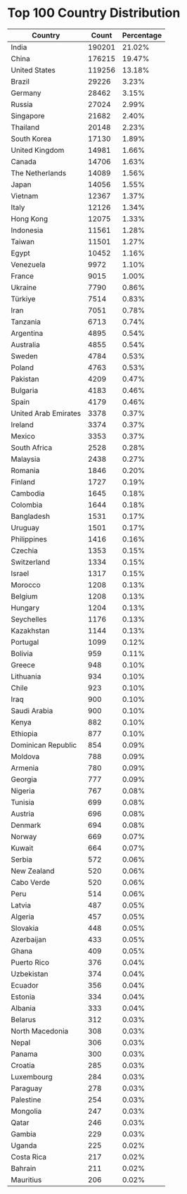 # Top 100 Country Distribution
| Country | Count | Percentage |
|----|----|----|
| India | 190201 | 21.02% |
| China | 176215 | 19.47% |
| United States | 119256 | 13.18% |
| Brazil | 29226 | 3.23% |
| Germany | 28462 | 3.15% |
| Russia | 27024 | 2.99% |
| Singapore | 21682 | 2.40% |
| Thailand | 20148 | 2.23% |
| South Korea | 17130 | 1.89% |
| United Kingdom | 14981 | 1.66% |
| Canada | 14706 | 1.63% |
| The Netherlands | 14089 | 1.56% |
| Japan | 14056 | 1.55% |
| Vietnam | 12367 | 1.37% |
| Italy | 12126 | 1.34% |
| Hong Kong | 12075 | 1.33% |
| Indonesia | 11561 | 1.28% |
| Taiwan | 11501 | 1.27% |
| Egypt | 10452 | 1.16% |
| Venezuela | 9972 | 1.10% |
| France | 9015 | 1.00% |
| Ukraine | 7790 | 0.86% |
| Türkiye | 7514 | 0.83% |
| Iran | 7051 | 0.78% |
| Tanzania | 6713 | 0.74% |
| Argentina | 4895 | 0.54% |
| Australia | 4855 | 0.54% |
| Sweden | 4784 | 0.53% |
| Poland | 4763 | 0.53% |
| Pakistan | 4209 | 0.47% |
| Bulgaria | 4183 | 0.46% |
| Spain | 4179 | 0.46% |
| United Arab Emirates | 3378 | 0.37% |
| Ireland | 3374 | 0.37% |
| Mexico | 3353 | 0.37% |
| South Africa | 2528 | 0.28% |
| Malaysia | 2438 | 0.27% |
| Romania | 1846 | 0.20% |
| Finland | 1727 | 0.19% |
| Cambodia | 1645 | 0.18% |
| Colombia | 1644 | 0.18% |
| Bangladesh | 1531 | 0.17% |
| Uruguay | 1501 | 0.17% |
| Philippines | 1416 | 0.16% |
| Czechia | 1353 | 0.15% |
| Switzerland | 1334 | 0.15% |
| Israel | 1317 | 0.15% |
| Morocco | 1208 | 0.13% |
| Belgium | 1208 | 0.13% |
| Hungary | 1204 | 0.13% |
| Seychelles | 1176 | 0.13% |
| Kazakhstan | 1144 | 0.13% |
| Portugal | 1099 | 0.12% |
| Bolivia | 959 | 0.11% |
| Greece | 948 | 0.10% |
| Lithuania | 934 | 0.10% |
| Chile | 923 | 0.10% |
| Iraq | 900 | 0.10% |
| Saudi Arabia | 900 | 0.10% |
| Kenya | 882 | 0.10% |
| Ethiopia | 877 | 0.10% |
| Dominican Republic | 854 | 0.09% |
| Moldova | 788 | 0.09% |
| Armenia | 780 | 0.09% |
| Georgia | 777 | 0.09% |
| Nigeria | 767 | 0.08% |
| Tunisia | 699 | 0.08% |
| Austria | 696 | 0.08% |
| Denmark | 694 | 0.08% |
| Norway | 669 | 0.07% |
| Kuwait | 664 | 0.07% |
| Serbia | 572 | 0.06% |
| New Zealand | 520 | 0.06% |
| Cabo Verde | 520 | 0.06% |
| Peru | 514 | 0.06% |
| Latvia | 487 | 0.05% |
| Algeria | 457 | 0.05% |
| Slovakia | 448 | 0.05% |
| Azerbaijan | 433 | 0.05% |
| Ghana | 409 | 0.05% |
| Puerto Rico | 376 | 0.04% |
| Uzbekistan | 374 | 0.04% |
| Ecuador | 356 | 0.04% |
| Estonia | 334 | 0.04% |
| Albania | 333 | 0.04% |
| Belarus | 312 | 0.03% |
| North Macedonia | 308 | 0.03% |
| Nepal | 306 | 0.03% |
| Panama | 300 | 0.03% |
| Croatia | 285 | 0.03% |
| Luxembourg | 284 | 0.03% |
| Paraguay | 278 | 0.03% |
| Palestine | 254 | 0.03% |
| Mongolia | 247 | 0.03% |
| Qatar | 246 | 0.03% |
| Gambia | 229 | 0.03% |
| Uganda | 225 | 0.02% |
| Costa Rica | 217 | 0.02% |
| Bahrain | 211 | 0.02% |
| Mauritius | 206 | 0.02% |
